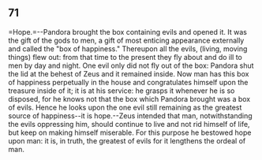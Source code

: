 ## 71

=Hope.=--Pandora brought the box containing evils and opened it. It was
the gift of the gods to men, a gift of most enticing appearance
externally and called the "box of happiness." Thereupon all the evils,
(living, moving things) flew out: from that time to the present they fly
about and do ill to men by day and night. One evil only did not fly out
of the box: Pandora shut the lid at the behest of Zeus and it remained
inside. Now man has this box of happiness perpetually in the house and
congratulates himself upon the treasure inside of it; it is at his
service: he grasps it whenever he is so disposed, for he knows not that
the box which Pandora brought was a box of evils. Hence he looks upon
the one evil still remaining as the greatest source of happiness--it is
hope.--Zeus intended that man, notwithstanding the evils oppressing him,
should continue to live and not rid himself of life, but keep on making
himself miserable. For this purpose he bestowed hope upon man: it is, in
truth, the greatest of evils for it lengthens the ordeal of man.


